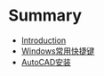 # Summary

* [Introduction](README.md)
* [Windows常用快捷键](windowschang-yong-kuai-jie-jian.md)
* [AutoCAD安装](autocadan-zhuang.md)

